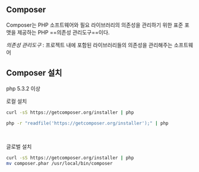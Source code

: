 ## Composer
Composer는 PHP 소프트웨어와 필요 라이브러리의 의존성을 관리하기 위한 표준 포맷을 제공하는 PHP ==의존성 관리도구==이다.

*의존성 관리도구* : 프로젝트 내에 포함된 라이브러리들의 의존성을 관리해주는 소프트웨어


## Composer 설치
php 5.3.2 이상

로컬 설치
```sh
curl -sS https://getcomposer.org/installer | php
```
```sh
php -r "readfile('https://getcomposer.org/installer');" | php
```
<br>


글로벌 설치
```sh
curl -sS https://getcomposer.org/installer | php
mv composer.phar /usr/local/bin/composer
```
<!--stackedit_data:
eyJoaXN0b3J5IjpbNzg2MTQwNjY4LDEzNDMxNjc3ODksLTU1Nz
IyMzEyNF19
-->